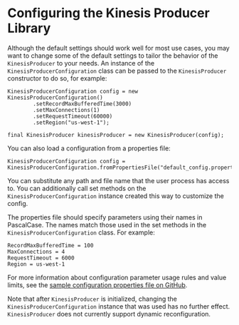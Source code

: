 # Configuring the Kinesis Producer Library<a name="kinesis-kpl-config"></a>

Although the default settings should work well for most use cases, you may want to change some of the default settings to tailor the behavior of the `KinesisProducer` to your needs\. An instance of the `KinesisProducerConfiguration` class can be passed to the `KinesisProducer` constructor to do so, for example:

```
KinesisProducerConfiguration config = new KinesisProducerConfiguration()
        .setRecordMaxBufferedTime(3000)
        .setMaxConnections(1)
        .setRequestTimeout(60000)
        .setRegion("us-west-1");
        
final KinesisProducer kinesisProducer = new KinesisProducer(config);
```

You can also load a configuration from a properties file:

```
KinesisProducerConfiguration config = KinesisProducerConfiguration.fromPropertiesFile("default_config.properties");
```

You can substitute any path and file name that the user process has access to\. You can additionally call set methods on the `KinesisProducerConfiguration` instance created this way to customize the config\.

The properties file should specify parameters using their names in PascalCase\. The names match those used in the set methods in the `KinesisProducerConfiguration` class\. For example:

```
RecordMaxBufferedTime = 100
MaxConnections = 4
RequestTimeout = 6000
Region = us-west-1
```

For more information about configuration parameter usage rules and value limits, see the [sample configuration properties file on GitHub](https://github.com/awslabs/amazon-kinesis-producer/blob/master/java/amazon-kinesis-producer-sample/default_config.properties)\.

Note that after `KinesisProducer` is initialized, changing the `KinesisProducerConfiguration` instance that was used has no further effect\. `KinesisProducer` does not currently support dynamic reconfiguration\.